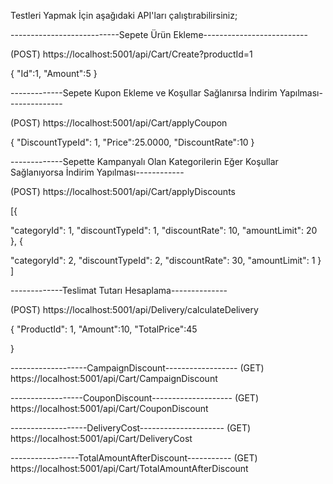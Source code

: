 Testleri Yapmak İçin aşağıdaki API'ları çalıştırabilirsiniz;

---------------------------Sepete Ürün Ekleme--------------------------

(POST) https://localhost:5001/api/Cart/Create?productId=1

	
{
	"Id":1,
	"Amount":5
}


-------------Sepete Kupon Ekleme ve Koşullar Sağlanırsa İndirim Yapılması--------------
 
(POST)  https://localhost:5001/api/Cart/applyCoupon  


{
	"DiscountTypeId": 1,
	"Price":25.0000,
	"DiscountRate":10
}

-------------Sepette Kampanyalı Olan Kategorilerin Eğer Koşullar Sağlanıyorsa İndirim Yapılması------------

(POST) https://localhost:5001/api/Cart/applyDiscounts

[{
  
  "categoryId": 1,
  "discountTypeId": 1,
  "discountRate": 10,
  "amountLimit": 20
},
{

  "categoryId": 2,
  "discountTypeId": 2,
  "discountRate": 30,
  "amountLimit": 1
}
]

-------------Teslimat Tutarı Hesaplama--------------

(POST) https://localhost:5001/api/Delivery/calculateDelivery

{
	"ProductId": 1,
	"Amount":10,
	"TotalPrice":45

}

-------------------CampaignDiscount------------------
(GET) https://localhost:5001/api/Cart/CampaignDiscount

------------------CouponDiscount--------------------
(GET) https://localhost:5001/api/Cart/CouponDiscount

-------------------DeliveryCost---------------------
(GET) https://localhost:5001/api/Cart/DeliveryCost

-----------------TotalAmountAfterDiscount-----------
(GET) https://localhost:5001/api/Cart/TotalAmountAfterDiscount
